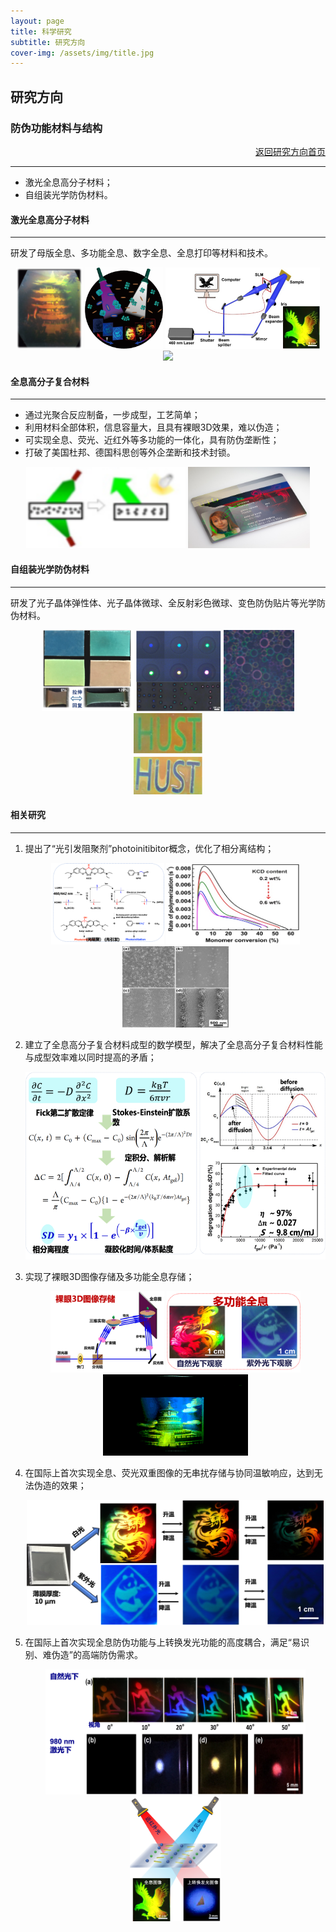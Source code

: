 ```yaml
---
layout: page
title: 科学研究
subtitle: 研究方向
cover-img: /assets/img/title.jpg
---
```

<!--
 * @Author: Conghao Wong
 * @Date: 2023-03-08 19:13:03
 * @LastEditors: Conghao Wong
 * @LastEditTime: 2023-03-14 09:28:46
 * @Description: file content
 * @Github: https://cocoon2wong.github.io
 * Copyright 2023 Conghao Wong, All Rights Reserved.
-->

<link rel="stylesheet" type="text/css" href="/assets/css/user.css">

## 研究方向

<div class="t_grid_back">
    <div>
        <h3>防伪功能材料与结构</h3>
    </div>
    <div align="right">
        <a class="btn btn-info btn-lg get-started-btn btn_dark" href="/researchs/researchs_index">返回研究方向首页</a>
    </div>
</div>

---

- 激光全息高分子材料；
- 自组装光学防伪材料。

#### 激光全息高分子材料
---

研发了母版全息、多功能全息、数字全息、全息打印等材料和技术。

<div style="text-align: center;">
    <img style="height: 130px;" src="/assets/img/researchs/0/image001.png">
    <img style="height: 130px;" src="/assets/img/researchs/0/image003.png">
    <img style="height: 130px;" src="/assets/img/researchs/0/image004.png">
    <img style="height: 130px;" src="/assets/img/researchs/0/image005.gif">
</div>

#### 全息高分子复合材料
---
   
- 通过光聚合反应制备，一步成型，工艺简单；
- 利用材料全部体积，信息容量大，且具有裸眼3D效果，难以伪造；
- 可实现全息、荧光、近红外等多功能的一体化，具有防伪垄断性；
- 打破了美国杜邦、德国科思创等外企垄断和技术封锁。

<div style="text-align: center;">
    <img style="height: 130px;" src="/assets/img/researchs/0/image007.png">
    <img style="height: 130px;" src="/assets/img/researchs/0/image008.png">
</div>

#### 自组装光学防伪材料
---

研发了光子晶体弹性体、光子晶体微球、全反射彩色微球、变色防伪贴片等光学防伪材料。

<div style="text-align: center;">
    <img style="height: 130px;" src="/assets/img/researchs/0/image020.png">
    <img style="height: 130px;" src="/assets/img/researchs/0/image021.png">
    <img style="height: 130px;" src="/assets/img/researchs/0/image023.png">
    <img style="height: 130px;" src="/assets/img/researchs/0/image024.png">
</div>  

#### 相关研究
---

1. 提出了“光引发阻聚剂”photoinitibitor概念，优化了相分离结构；

    <div style="text-align: center;">
        <img style="height: 130px;" src="/assets/img/researchs/0/image010.png">
        <img style="height: 130px;" src="/assets/img/researchs/0/image011.jpg">
        <img style="height: 130px;" src="/assets/img/researchs/0/image012.jpg">
    </div>

2. 建立了全息高分子复合材料成型的数学模型，解决了全息高分子复合材料性能与成型效率难以同时提高的矛盾；

    <div style="text-align: center;">
        <img style="height: 300px;" src="/assets/img/researchs/0/image013.png">
    </div>

3. 实现了裸眼3D图像存储及多功能全息存储；

    <div style="text-align: center;">
        <img style="height: 130px;" src="/assets/img/researchs/0/image014.png">
        <img style="height: 130px;" src="/assets/img/researchs/0/image015.png">
        <img style="height: 130px;" src="/assets/img/researchs/0/image016.gif">
    </div>

4. 在国际上首次实现全息、荧光双重图像的无串扰存储与协同温敏响应，达到无法伪造的效果；

    <div style="text-align: center;">
        <img style="height: 200px;" src="/assets/img/researchs/0/image017.png">
    </div>
 
5. 在国际上首次实现全息防伪功能与上转换发光功能的高度耦合，满足“易识别、难伪造”的高端防伪需求。

    <div style="text-align: center;">
        <img style="height: 200px;" src="/assets/img/researchs/0/image018.png">
        <img style="height: 200px;" src="/assets/img/researchs/0/image019.png">
    </div>
  






